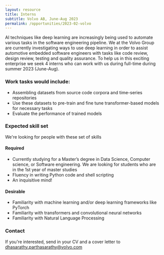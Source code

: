 ```yaml
---
layout: resource
title: Interns
subtitle: Volvo AB, June-Aug 2023
permalink: /opportunities/2023-02-volvo
---
```


AI techniques like deep learning are increasingly being used to automate various tasks in the software engineering pipeline. We at the Volvo Group are currently investigating ways to use deep learning in order to assist automotive embedded software engineers with tasks like code review, design review, testing and quality assurance. To help us in this exciting enterprise we seek 4 interns who can work with us during full-time during summer 2023 (June-Aug).

### Work tasks would include:
- Assembling datasets from source code corpora and time-series repositories
- Use these datasets to pre-train and fine tune transformer-based models for necessary tasks
- Evaluate the performance of trained models

### Expected skill set
We're looking for people with these set of skills

#### Required
- Currently studying for a Master’s degree in Data Science, Computer science, or Software engineering. We are looking for students who are in the 1st year of master studies
- Fluency in writing Python code and shell scripting
- An inquisitive mind!

#### Desirable
- Familiarity with machine learning and/or deep learning frameworks like PyTorch
- Familiarity with transformers and convolutional neural networks
- Familiarity with Natural Language Processing

### Contact
If you're interested, send in your CV and a cover letter to dhasarathy.parthasarathy@volvo.com
